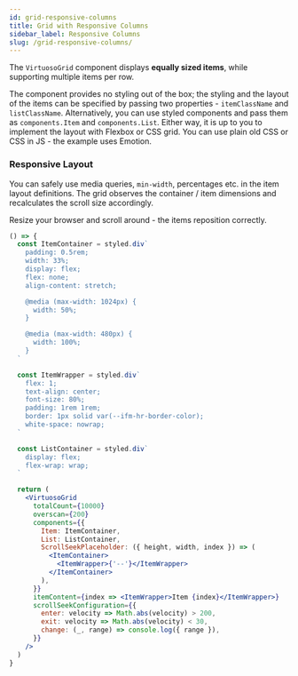 ```yaml
---
id: grid-responsive-columns
title: Grid with Responsive Columns
sidebar_label: Responsive Columns
slug: /grid-responsive-columns/
---
```


The `VirtuosoGrid` component displays **equally sized items**, while supporting multiple items per row.

The component provides no styling out of the box; the styling and the layout of the items can be specified by passing two properties - `itemClassName` and `listClassName`.
Alternatively, you can use styled components and pass them as `components.Item` and `components.List`.
Either way, it is up to you to implement the layout with Flexbox or CSS grid. You can use plain old CSS or CSS in JS - the example uses Emotion.

### Responsive Layout

You can safely use media queries, `min-width`, percentages etc. in the item layout definitions.
The grid observes the container / item dimensions and recalculates the scroll size accordingly.

Resize your browser and scroll around - the items reposition correctly.

```jsx live
() => {
  const ItemContainer = styled.div`
    padding: 0.5rem;
    width: 33%;
    display: flex;
    flex: none;
    align-content: stretch;

    @media (max-width: 1024px) {
      width: 50%;
    }

    @media (max-width: 480px) {
      width: 100%;
    }
  `

  const ItemWrapper = styled.div`
    flex: 1;
    text-align: center;
    font-size: 80%;
    padding: 1rem 1rem;
    border: 1px solid var(--ifm-hr-border-color);
    white-space: nowrap;
  `

  const ListContainer = styled.div`
    display: flex;
    flex-wrap: wrap;
  `

  return (
    <VirtuosoGrid
      totalCount={10000}
      overscan={200}
      components={{
        Item: ItemContainer,
        List: ListContainer,
        ScrollSeekPlaceholder: ({ height, width, index }) => (
          <ItemContainer>
            <ItemWrapper>{'--'}</ItemWrapper>
          </ItemContainer>
        ),
      }}
      itemContent={index => <ItemWrapper>Item {index}</ItemWrapper>}
      scrollSeekConfiguration={{
        enter: velocity => Math.abs(velocity) > 200,
        exit: velocity => Math.abs(velocity) < 30,
        change: (_, range) => console.log({ range }),
      }}
    />
  )
}
```
